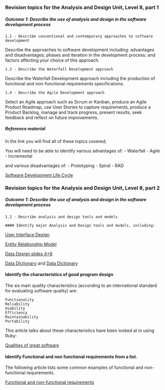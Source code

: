 ### Revision topics for the Analysis and Design Unit, Level 8, part 1

##### Outcome 1: Describe the use of analysis and design in the software development process

```
1.1 - Describe conventional and contemporary approaches to software development

```

Describe the approaches to software development including: advantages and disadvantages; phases and iteration in the development process; and factors affecting your choice of this approach.

```
1.3 - Describe the Waterfall Development approach

```

Describe the Waterfall Development approach including the production of functional and non-functional requirements specifications.

```
1.4 - Describe the Agile Development approach
```

Select an Agile approach such as Scrum or Kanban, produce an Agile Product Roadmap, use User Stories to capture requirements, produce a Product Backlog, manage and track progress, present results, seek feedback and reflect on future improvements.


##### Reference material

In the link you will find all of these topics covered;

You will need to be able to identify various advantages of:
	- Waterfall
	- Agile
	- Incremental

and various disadvantages of:
	- Prototyping
	- Spiral
	- RAD

[Software Development Life Cycle](http://www.tutorialspoint.com/sdlc/index.htm)


### Revision topics for the Analysis and Design Unit, Level 8, part 2

##### Outcome 1: Describe the use of analysis and design in the software development process

```
1.2 - Describe analysis and design tools and models

#### Identify major Analysis and Design tools and models, including:
```
[User Interface Design](http://www.usability.gov/what-and-why/user-interface-design.html)

[Entity Relationship Model](http://www.webopedia.com/TERM/E/entity_relationship_diagram.html)

[Data Design slides 4+8](http://www.peter-lo.com/Teaching/CS213/L04.pdf)

[Data Dictionary](http://www.cs.unb.ca/profs/fritz/cs3503/dd.htm) and [Data Dictionary](https://blog.udemy.com/data-dictionary-example)


#### Identify the characteristics of good program design

The six main quality characteristics (according to an international standard for evaluating software quality) are:

```
Functionality
Reliability
Usability
Efficiency
Maintainability
Portability
```

This article talks about these characteristics have been looked at in using Ruby:

[Qualities of great software](http://practicingruby.com/articles/qualities-of-great-software)  

#### Identify Functional and non functional requirements from a list.

The following article lists some common examples of functional and non-functional requirements.

[Functional and non-functional requirements](http://reqtest.com/requirements-blog/functional-vs-non-functional-requirements/)
